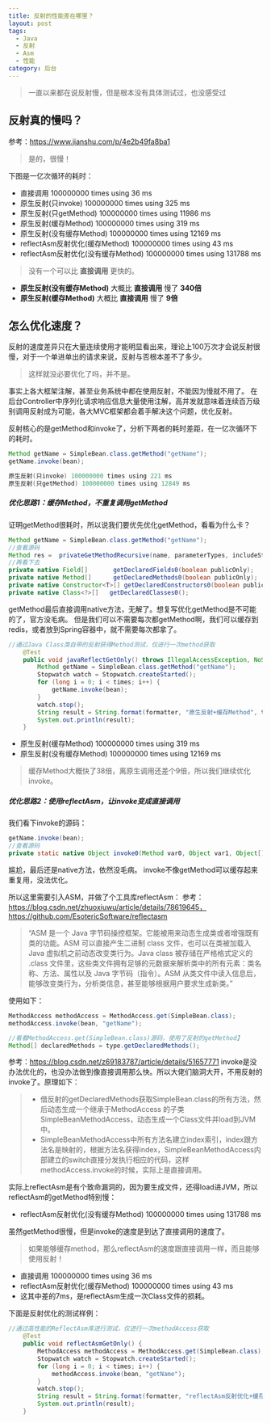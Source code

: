 ```yaml
---
title: 反射的性能差在哪里？
layout: post
tags:
  - Java
  - 反射
  - Asm
  - 性能
category: 后台
---
```

> 一直以来都在说反射慢，但是根本没有具体测试过，也没感受过

## 反射真的慢吗？ 
参考：https://www.jianshu.com/p/4e2b49fa8ba1
> 是的，很慢！

下图是一亿次循环的耗时：
* 直接调用 100000000 times using 36 ms
* 原生反射(只invoke) 100000000 times using 325 ms
* 原生反射(只getMethod) 100000000 times using 11986 ms
* 原生反射(缓存Method) 100000000 times using 319 ms
* 原生反射(没有缓存Method) 100000000 times using 12169 ms
* reflectAsm反射优化(缓存Method) 100000000 times using 43 ms
* reflectAsm反射优化(没有缓存Method)  100000000 times using 131788 ms

> 没有一个可以比 **直接调用** 更快的。
* **原生反射(没有缓存Method)** 大概比 **直接调用** 慢了 **340倍**
* **原生反射(缓存Method)** 大概比 **直接调用** 慢了 **9倍**

## 怎么优化速度？

反射的速度差异只在大量连续使用才能明显看出来，理论上100万次才会说反射很慢，对于一个单进单出的请求来说，反射与否根本差不了多少。

> 这样就没必要优化了吗，并不是。

事实上各大框架注解，甚至业务系统中都在使用反射，不能因为慢就不用了。
在后台Controller中序列化请求响应信息大量使用注解，高并发就意味着连续百万级别调用反射成为可能，各大MVC框架都会着手解决这个问题，优化反射。

反射核心的是getMethod和invoke了，分析下两者的耗时差距，在一亿次循环下的耗时。
```java
Method getName = SimpleBean.class.getMethod("getName");
getName.invoke(bean);

原生反射(只invoke) 100000000 times using 221 ms
原生反射(只getMethod) 100000000 times using 12849 ms
```
##### 优化思路1：缓存Method，不重复调用getMethod

证明getMethod很耗时，所以说我们要优先优化getMethod，看看为什么卡？
```java
Method getName = SimpleBean.class.getMethod("getName");
//查看源码
Method res =  privateGetMethodRecursive(name, parameterTypes, includeStaticMethods, interfaceCandidates);
//再看下去
private native Field[]       getDeclaredFields0(boolean publicOnly);
private native Method[]      getDeclaredMethods0(boolean publicOnly);
private native Constructor<T>[] getDeclaredConstructors0(boolean publicOnly);
private native Class<?>[]   getDeclaredClasses0();
```
getMethod最后直接调用native方法，无解了。想复写优化getMethod是不可能的了，官方没毛病。
但是我们可以不需要每次都getMethod啊，我们可以缓存到redis，或者放到Spring容器中，就不需要每次都拿了。
```java
//通过Java Class类自带的反射获得Method测试，仅进行一次method获取
    @Test
    public void javaReflectGetOnly() throws IllegalAccessException, NoSuchMethodException, InvocationTargetException {
        Method getName = SimpleBean.class.getMethod("getName");
        Stopwatch watch = Stopwatch.createStarted();
        for (long i = 0; i < times; i++) {
            getName.invoke(bean);
        }
        watch.stop();
        String result = String.format(formatter, "原生反射+缓存Method", times, watch.elapsed(TimeUnit.MILLISECONDS));
        System.out.println(result);
    }
```

* 原生反射(缓存Method) 100000000 times using 319 ms
* 原生反射(没有缓存Method) 100000000 times using 12169 ms

> 缓存Method大概快了38倍，离原生调用还差个9倍，所以我们继续优化invoke。

##### 优化思路2：使用reflectAsm，让invoke变成直接调用
我们看下invoke的源码：
```java
getName.invoke(bean);
//查看源码
private static native Object invoke0(Method var0, Object var1, Object[] var2);
```
尴尬，最后还是native方法，依然没毛病。
invoke不像getMethod可以缓存起来重复用，没法优化。

所以这里需要引入ASM，并做了个工具库reflectAsm：
参考：https://blog.csdn.net/zhuoxiuwu/article/details/78619645，https://github.com/EsotericSoftware/reflectasm

>“ASM 是一个 Java 字节码操控框架。它能被用来动态生成类或者增强既有类的功能。ASM 可以直接产生二进制 class 文件，也可以在类被加载入 Java 虚拟机之前动态改变类行为。Java class 被存储在严格格式定义的 .class 文件里，这些类文件拥有足够的元数据来解析类中的所有元素：类名称、方法、属性以及 Java 字节码（指令）。ASM 从类文件中读入信息后，能够改变类行为，分析类信息，甚至能够根据用户要求生成新类。”

使用如下：
```java
MethodAccess methodAccess = MethodAccess.get(SimpleBean.class);
methodAccess.invoke(bean, "getName");

//看看MethodAccess.get(SimpleBean.class)源码，使用了反射的getMethod】
Method[] declaredMethods = type.getDeclaredMethods();
```
参考：https://blog.csdn.net/z69183787/article/details/51657771
invoke是没办法优化的，也没办法做到像直接调用那么快。所以大佬们脑洞大开，不用反射的invoke了。原理如下：
> * 借反射的getDeclaredMethods获取SimpleBean.class的所有方法，然后动态生成一个继承于MethodAccess 的子类SimpleBeanMethodAccess，动态生成一个Class文件并load到JVM中。
> * SimpleBeanMethodAccess中所有方法名建立index索引，index跟方法名是映射的，根据方法名获得index，SimpleBeanMethodAccess内部建立的switch直接分发执行相应的代码，这样methodAccess.invoke的时候，实际上是直接调用。

实际上reflectAsm是有个致命漏洞的，因为要生成文件，还得load进JVM，所以reflectAsm的getMethod特别慢：
* reflectAsm反射优化(没有缓存Method)  100000000 times using 131788 ms

虽然getMethod很慢，但是invoke的速度是到达了直接调用的速度了。

> 如果能够缓存method，那么reflectAsm的速度跟直接调用一样，而且能够使用反射！

* 直接调用 100000000 times using 36 ms
* reflectAsm反射优化(缓存Method) 100000000 times using 43 ms
* 这其中差的7ms，是reflectAsm生成一次Class文件的损耗。

下面是反射优化的测试样例：
```java
//通过高性能的ReflectAsm库进行测试，仅进行一次methodAccess获取
    @Test
    public void reflectAsmGetOnly() {
        MethodAccess methodAccess = MethodAccess.get(SimpleBean.class);
        Stopwatch watch = Stopwatch.createStarted();
        for (long i = 0; i < times; i++) {
            methodAccess.invoke(bean, "getName");
        }
        watch.stop();
        String result = String.format(formatter, "reflectAsm反射优化+缓存Method", times, watch.elapsed(TimeUnit.MILLISECONDS));
        System.out.println(result);
    }
```